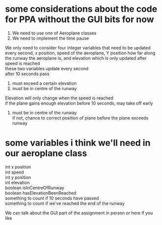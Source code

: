 # some considerations about the code for PPA without the GUI bits for now
1. We need to use one of Aeroplane classes
2. We need to implement the time pause

We only need to consider four integer variables that need to be updated every second, x position, speed of the aeroplane, Y position how far along the runway the aeroplane is, and elevation which is only updated after speed is reached <br />
  these two variables update every second <br />
  after 10 seconds pass <br />
  1. must exceed a certain elevation
  2. must be in centre of the runway

Elevation will only change when the speed is reached <br />
if the plane gains enough elevation before 10 seconds, may take off early <br />
   1. must be in centre of the runway <br />
      if not, chance to correct position of plane before the plane exceeds runway <br />
        
# some variables i think we'll need in our aeroplane class <br />
 int x position <br />
 int speed <br />
 int y position <br />
 int elevation <br />
 boolean isInCentreOfRunway <br />
 boolean hasElevationBeenReached <br />
 something to count if 10 seconds have passed <br />
 something to count if we've reached the end of the runway <br />
 
 
 We can talk about the GUI part of the assignment in person or here if you like
